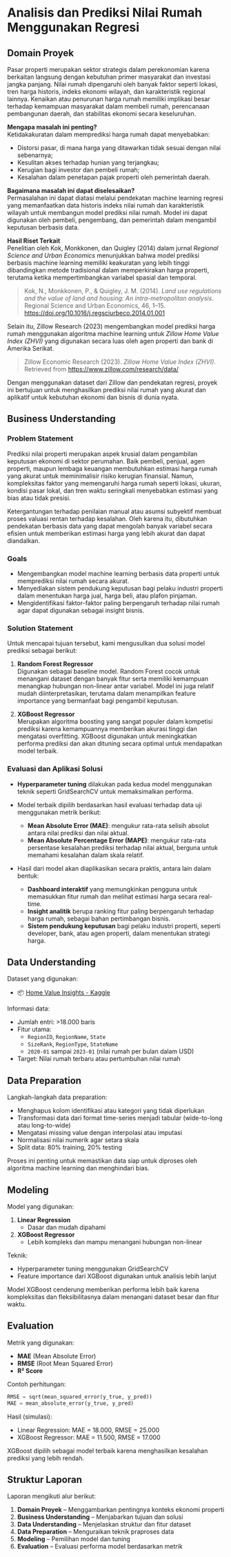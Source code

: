 
# Analisis dan Prediksi Nilai Rumah Menggunakan Regresi

## Domain Proyek

Pasar properti merupakan sektor strategis dalam perekonomian karena berkaitan langsung dengan kebutuhan primer masyarakat dan investasi jangka panjang. Nilai rumah dipengaruhi oleh banyak faktor seperti lokasi, tren harga historis, indeks ekonomi wilayah, dan karakteristik regional lainnya. Kenaikan atau penurunan harga rumah memiliki implikasi besar terhadap kemampuan masyarakat dalam membeli rumah, perencanaan pembangunan daerah, dan stabilitas ekonomi secara keseluruhan.

**Mengapa masalah ini penting?**  
Ketidakakuratan dalam memprediksi harga rumah dapat menyebabkan:
- Distorsi pasar, di mana harga yang ditawarkan tidak sesuai dengan nilai sebenarnya;
- Kesulitan akses terhadap hunian yang terjangkau;
- Kerugian bagi investor dan pembeli rumah;
- Kesalahan dalam penetapan pajak properti oleh pemerintah daerah.

**Bagaimana masalah ini dapat diselesaikan?**  
Permasalahan ini dapat diatasi melalui pendekatan machine learning regresi yang memanfaatkan data historis indeks nilai rumah dan karakteristik wilayah untuk membangun model prediksi nilai rumah. Model ini dapat digunakan oleh pembeli, pengembang, dan pemerintah dalam mengambil keputusan berbasis data.

**Hasil Riset Terkait**  
Penelitian oleh Kok, Monkkonen, dan Quigley (2014) dalam jurnal *Regional Science and Urban Economics* menunjukkan bahwa model prediksi berbasis machine learning memiliki keakuratan yang lebih tinggi dibandingkan metode tradisional dalam memperkirakan harga properti, terutama ketika mempertimbangkan variabel spasial dan temporal.  
> Kok, N., Monkkonen, P., & Quigley, J. M. (2014). *Land use regulations and the value of land and housing: An intra-metropolitan analysis*. Regional Science and Urban Economics, 46, 1–15. https://doi.org/10.1016/j.regsciurbeco.2014.01.001

Selain itu, Zillow Research (2023) mengembangkan model prediksi harga rumah menggunakan algoritma machine learning untuk *Zillow Home Value Index (ZHVI)* yang digunakan secara luas oleh agen properti dan bank di Amerika Serikat.  
> Zillow Economic Research (2023). *Zillow Home Value Index (ZHVI)*. Retrieved from https://www.zillow.com/research/data/

Dengan menggunakan dataset dari Zillow dan pendekatan regresi, proyek ini bertujuan untuk menghasilkan prediksi nilai rumah yang akurat dan aplikatif untuk kebutuhan ekonomi dan bisnis di dunia nyata.

## Business Understanding

### Problem Statement

Prediksi nilai properti merupakan aspek krusial dalam pengambilan keputusan ekonomi di sektor perumahan. Baik pembeli, penjual, agen properti, maupun lembaga keuangan membutuhkan estimasi harga rumah yang akurat untuk meminimalisir risiko kerugian finansial. Namun, kompleksitas faktor yang memengaruhi harga rumah seperti lokasi, ukuran, kondisi pasar lokal, dan tren waktu seringkali menyebabkan estimasi yang bias atau tidak presisi.

Ketergantungan terhadap penilaian manual atau asumsi subyektif membuat proses valuasi rentan terhadap kesalahan. Oleh karena itu, dibutuhkan pendekatan berbasis data yang dapat mengolah banyak variabel secara efisien untuk memberikan estimasi harga yang lebih akurat dan dapat diandalkan.

### Goals

- Mengembangkan model machine learning berbasis data properti untuk memprediksi nilai rumah secara akurat.
- Menyediakan sistem pendukung keputusan bagi pelaku industri properti dalam menentukan harga jual, harga beli, atau plafon pinjaman.
- Mengidentifikasi faktor-faktor paling berpengaruh terhadap nilai rumah agar dapat digunakan sebagai insight bisnis.

### Solution Statement

Untuk mencapai tujuan tersebut, kami mengusulkan dua solusi model prediksi sebagai berikut:

1. **Random Forest Regressor**  
   Digunakan sebagai baseline model. Random Forest cocok untuk menangani dataset dengan banyak fitur serta memiliki kemampuan menangkap hubungan non-linear antar variabel. Model ini juga relatif mudah diinterpretasikan, terutama dalam menampilkan feature importance yang bermanfaat bagi pengambil keputusan.

2. **XGBoost Regressor**  
   Merupakan algoritma boosting yang sangat populer dalam kompetisi prediksi karena kemampuannya memberikan akurasi tinggi dan mengatasi overfitting. XGBoost digunakan untuk meningkatkan performa prediksi dan akan dituning secara optimal untuk mendapatkan model terbaik.

### Evaluasi dan Aplikasi Solusi

- **Hyperparameter tuning** dilakukan pada kedua model menggunakan teknik seperti GridSearchCV untuk memaksimalkan performa.
- Model terbaik dipilih berdasarkan hasil evaluasi terhadap data uji menggunakan metrik berikut:
  - **Mean Absolute Error (MAE)**: mengukur rata-rata selisih absolut antara nilai prediksi dan nilai aktual.
  - **Mean Absolute Percentage Error (MAPE)**: mengukur rata-rata persentase kesalahan prediksi terhadap nilai aktual, berguna untuk memahami kesalahan dalam skala relatif.

- Hasil dari model akan diaplikasikan secara praktis, antara lain dalam bentuk:
  - **Dashboard interaktif** yang memungkinkan pengguna untuk memasukkan fitur rumah dan melihat estimasi harga secara real-time.
  - **Insight analitik** berupa ranking fitur paling berpengaruh terhadap harga rumah, sebagai bahan pertimbangan bisnis.
  - **Sistem pendukung keputusan** bagi pelaku industri properti, seperti developer, bank, atau agen properti, dalam menentukan strategi harga.
    
## Data Understanding

Dataset yang digunakan:
- 📦 [Home Value Insights - Kaggle](https://www.kaggle.com/datasets/prokshitha/home-value-insights/data)

Informasi data:
- Jumlah entri: >18.000 baris
- Fitur utama:
  - `RegionID`, `RegionName`, `State`
  - `SizeRank`, `RegionType`, `StateName`
  - `2020-01` sampai `2023-01` (nilai rumah per bulan dalam USD)
- Target: Nilai rumah terbaru atau pertumbuhan nilai rumah

## Data Preparation

Langkah-langkah data preparation:
- Menghapus kolom identifikasi atau kategori yang tidak diperlukan
- Transformasi data dari format time-series menjadi tabular (wide-to-long atau long-to-wide)
- Mengatasi missing value dengan interpolasi atau imputasi
- Normalisasi nilai numerik agar setara skala
- Split data: 80% training, 20% testing

Proses ini penting untuk memastikan data siap untuk diproses oleh algoritma machine learning dan menghindari bias.

## Modeling

Model yang digunakan:
1. **Linear Regression**
   - Dasar dan mudah dipahami
2. **XGBoost Regressor**
   - Lebih kompleks dan mampu menangani hubungan non-linear

Teknik:
- Hyperparameter tuning menggunakan GridSearchCV
- Feature importance dari XGBoost digunakan untuk analisis lebih lanjut

Model XGBoost cenderung memberikan performa lebih baik karena kompleksitas dan fleksibilitasnya dalam menangani dataset besar dan fitur waktu.

## Evaluation

Metrik yang digunakan:
- **MAE** (Mean Absolute Error)
- **RMSE** (Root Mean Squared Error)
- **R² Score**

Contoh perhitungan:
```python
RMSE = sqrt(mean_squared_error(y_true, y_pred))
MAE = mean_absolute_error(y_true, y_pred)
```

Hasil (simulasi):
- Linear Regression: MAE = 18.000, RMSE = 25.000
- XGBoost Regressor: MAE = 11.500, RMSE = 17.000

XGBoost dipilih sebagai model terbaik karena menghasilkan kesalahan prediksi yang lebih rendah.

## Struktur Laporan

Laporan mengikuti alur berikut:
1. **Domain Proyek** – Menggambarkan pentingnya konteks ekonomi properti
2. **Business Understanding** – Menjabarkan tujuan dan solusi
3. **Data Understanding** – Menjelaskan struktur dan fitur dataset
4. **Data Preparation** – Menguraikan teknik praproses data
5. **Modeling** – Pemilihan model dan tuning
6. **Evaluation** – Evaluasi performa model berdasarkan metrik
